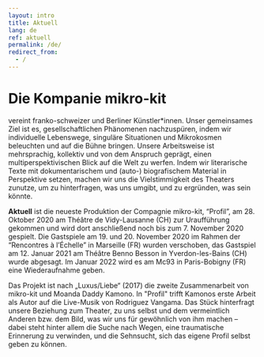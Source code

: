 ```yaml
---
layout: intro
title: Aktuell
lang: de
ref: aktuell
permalink: /de/
redirect_from:
  - /
---
```

# Die Kompanie mikro-kit
vereint franko-schweizer und Berliner Künstler*innen. Unser gemeinsames Ziel ist es, gesellschaftlichen Phänomenen nachzuspüren, indem wir individuelle Lebenswege, singuläre Situationen und Mikrokosmen beleuchten und auf die Bühne bringen. Unsere Arbeitsweise ist mehrsprachig, kollektiv und von dem Anspruch geprägt, einen multiperspektivischen Blick auf die Welt zu werfen. Indem wir literarische Texte mit dokumentarischem und (auto-) biografischem Material in Perspektive setzen, machen wir uns die Vielstimmigkeit des Theaters zunutze, um zu hinterfragen, was uns umgibt, und zu ergründen, was sein könnte.  


**Aktuell** ist die neueste Produktion der Compagnie mikro-kit, “Profil”, am 28. Oktober 2020 am Théâtre de Vidy-Lausanne (CH) zur Uraufführung gekommen und wird dort anschließend noch bis zum 7. November 2020 gespielt. Die Gastspiele am 19. und 20. November 2020 im Rahmen der “Rencontres à l’Échelle” in Marseille (FR) wurden verschoben, das Gastspiel am 12. Januar 2021 am Théâtre Benno Besson in Yverdon-les-Bains (CH) wurde abgesagt. Im Januar 2022 wird es am Mc93 in Paris-Bobigny (FR) eine Wiederaufnahme geben.

Das Projekt ist nach „Luxus/Liebe“ (2017) die zweite Zusammenarbeit von mikro-kit und Moanda Daddy Kamono. In "Profil" trifft Kamonos erste Arbeit als Autor auf die Live-Musik von Rodriguez Vangama. Das Stück hinterfragt unsere Beziehung zum Theater, zu uns selbst und dem vermeintlich Anderen bzw. dem Bild, was wir uns für gewöhnlich von ihm machen – dabei steht hinter allem die Suche nach Wegen, eine traumatische Erinnerung zu verwinden, und die Sehnsucht, sich das eigene Profil selbst geben zu können.



